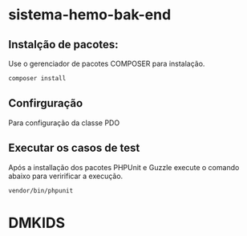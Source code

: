 # sistema-hemo-bak-end

## Instalção de pacotes:

Use o gerenciador de pacotes COMPOSER para instalação.

```bash
composer install
```
## Confirguração

Para configuração da classe PDO

## Executar os casos de test

Após a installação dos pacotes PHPUnit e Guzzle execute o comando abaixo para veririficar a execução.

```bash
vendor/bin/phpunit
```
# DMKIDS
